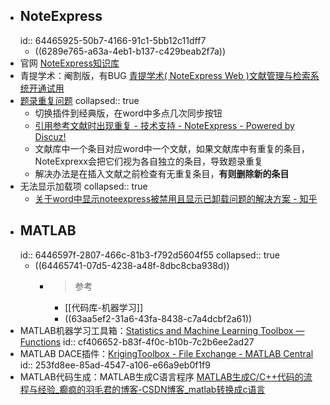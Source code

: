 - ## NoteExpress
  id:: 64465925-50b7-4166-91c1-5bb12c11dff7
	- ((6289e765-a63a-4eb1-b137-c429beab2f7a))
- 官网 [NoteExpress知识库](http://www.inoteexpress.com/wiki/index.php/%E9%A6%96%E9%A1%B5)
- 青提学术：阉割版，有BUG [青提学术( NoteExpress Web )文献管理与检索系统开通试用](http://lib.nuc.edu.cn/new/View.action?objid=1441&cstype=zygg)
- [题录重复问题](http://forum.inoteexpress.com:60080/forum.php?mod=viewthread&tid=2939&highlight=%E5%BC%95%E6%96%87%E9%87%8D%E5%A4%8D)
  collapsed:: true
	- 切换插件到经典版，在word中多点几次同步按钮
	- [引用参考文献时出现重复 - 技术支持 - NoteExpress - Powered by Discuz!](http://forum.inoteexpress.com:60080/forum.php?mod=viewthread&tid=5618&highlight=%E9%87%8D%E5%A4%8D)
	- 文献库中一个条目对应word中一个文献，如果文献库中有重复的条目，NoteExprexx会把它们视为各自独立的条目，导致题录重复
	- 解决办法是在插入文献之前检查有无重复条目，**有则删除新的条目**
- 无法显示加载项
  collapsed:: true
	- [关于word中显示noteexpress被禁用且显示已卸载问题的解决方案 - 知乎](https://zhuanlan.zhihu.com/p/125707774)
- ## MATLAB
  id:: 6446597f-2807-466c-81b3-f792d5604f55
  collapsed:: true
	- ((64465741-07d5-4238-a48f-8dbc8cba938d))
		- >参考
			- [[代码库-机器学习]]
			- ((63aa5ef2-31a6-43fa-8438-c7a4dcbf2a61))
- MATLAB机器学习工具箱：[Statistics and Machine Learning Toolbox — Functions](https://ww2.mathworks.cn/help/stats/referencelist.html?type=function&listtype=cat&category=index&blocktype=all&capability=&s_tid=CRUX_lftnav)
  id:: cf406652-b83f-4f0c-b10b-7c2b6ee2ad27
- MATLAB DACE插件：[KrigingToolbox - File Exchange - MATLAB Central](https://ww2.mathworks.cn/matlabcentral/fileexchange/59960-krigingtoolbox)
  id:: 253fd8ee-85ad-4547-a106-e66a9eb0f1f9
- MATLAB代码生成：MATLAB生成C语言程序 [MATLAB生成C/C++代码的流程与经验_癫疯的羽毛君的博客-CSDN博客_matlab转换成c语言](https://blog.csdn.net/weixin_39565771/article/details/119759677)